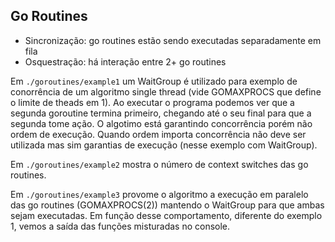 ## Go Routines

- Sincronização: go routines estão sendo executadas separadamente em fila
- Osquestração: há interação entre 2+ go routines

Em `./goroutines/example1` um WaitGroup é utilizado para exemplo de conorrência de um algoritmo single thread (vide GOMAXPROCS que define o limite de theads em 1). Ao executar o programa podemos ver que a segunda goroutine termina primeiro, chegando até o seu final para que a segunda tome ação. O algotimo está garantindo concorrência porém não ordem de execução. Quando ordem importa concorrência não deve ser utilizada mas sim garantias de execução (nesse exemplo com WaitGroup).

Em `./goroutines/example2` mostra o número de context switches das go routines.

Em `./goroutines/example3` provome o algoritmo a execução em paralelo das go routines (GOMAXPROCS(2)) mantendo o WaitGroup para que ambas sejam executadas. Em função desse comportamento, diferente do exemplo 1, vemos a saída das funções misturadas no console.